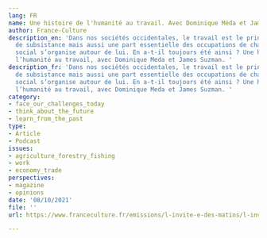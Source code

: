 ```yaml
---
lang: FR
name: Une histoire de l'humanité au travail. Avec Dominique Méda et James Suzman
author: France-Culture
description_en: 'Dans nos sociétés occidentales, le travail est le principal moyen
  de subsistance mais aussi une part essentielle des occupations de chacun. L’ordre
  social s’organise autour de lui. En a-t-il toujours été ainsi ? Une histoire de
  l’humanité au travail, avec Dominique Meda et James Suzman. '
description_fr: 'Dans nos sociétés occidentales, le travail est le principal moyen
  de subsistance mais aussi une part essentielle des occupations de chacun. L’ordre
  social s’organise autour de lui. En a-t-il toujours été ainsi ? Une histoire de
  l’humanité au travail, avec Dominique Meda et James Suzman. '
category:
- face_our_challenges_today
- think_about_the_future
- learn_from_the_past
type:
- Article
- Podcast
issues:
- agriculture_forestry_fishing
- work
- economy_trade
perspectives:
- magazine
- opinions
date: '08/10/2021'
file: ''
url: https://www.franceculture.fr/emissions/l-invite-e-des-matins/l-invite-des-matins-du-vendredi-08-octobre-2021

---
```

